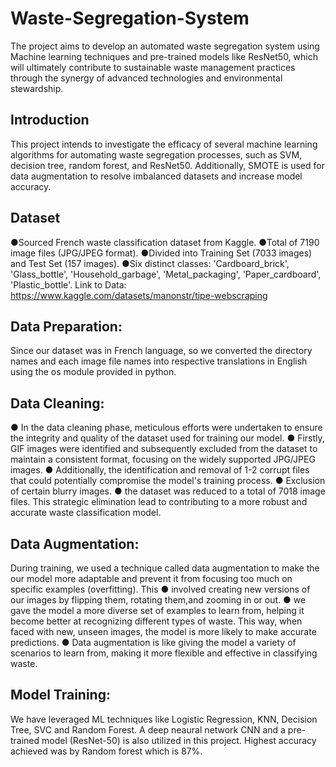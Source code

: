 # Waste-Segregation-System
The project aims to develop an automated waste segregation system using Machine learning techniques and pre-trained models like ResNet50, which will ultimately contribute to sustainable waste management practices through the synergy of advanced technologies and environmental stewardship.
## Introduction
This project intends to investigate the efficacy of several machine learning
algorithms for automating waste segregation processes, such as SVM,
decision tree, random forest, and ResNet50. Additionally, SMOTE is used for
data augmentation to resolve imbalanced datasets and increase model
accuracy.
## Dataset
●Sourced French waste classification dataset from Kaggle.
●Total of 7190 image files (JPG/JPEG format).
●Divided into Training Set (7033 images) and Test Set (157
images).
●Six distinct classes: 'Cardboard_brick', 'Glass_bottle',
'Household_garbage', 'Metal_packaging', 'Paper_cardboard',
'Plastic_bottle'.
Link to Data: https://www.kaggle.com/datasets/manonstr/tipe-webscraping
## Data Preparation:
Since our dataset was in French language, so we converted the directory
names and each image file names into respective translations in English
using the os module provided in python.
## Data Cleaning:
● In the data cleaning phase, meticulous efforts were undertaken to ensure the integrity and quality
of the dataset used for training our model.
● Firstly, GIF images were identified and subsequently excluded from the dataset to maintain a
consistent format, focusing on the widely supported JPG/JPEG images.
● Additionally, the identification and removal of 1-2 corrupt files that could potentially compromise
the model's training process.
● Exclusion of certain blurry images.
● the dataset was reduced to a total of 7018 image files.
This strategic elimination lead to contributing to a more robust and accurate waste classification
model.
## Data Augmentation:
During training, we used a technique called data augmentation to make the our model more adaptable and
prevent it from focusing too much on specific examples (overfitting). This
● involved creating new versions of our images by flipping them, rotating them,and zooming in or out.
● we gave the model a more diverse set of examples to learn from, helping it become better at recognizing
different types of waste. This way, when faced with new, unseen images, the model is more likely to
make accurate predictions.
● Data augmentation is like giving the model a variety of scenarios to learn from, making it more flexible
and effective in classifying waste.

## Model Training:
We have leveraged ML techniques like Logistic Regression, KNN, Decision Tree, SVC and Random Forest. A deep neaural network CNN and a pre-trained model (ResNet-50) is also utilized in this project. Highest accuracy achieved was by Random forest which is 87%.
